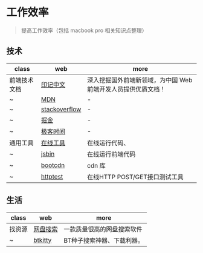 # 工作效率

> 提高工作效率（包括 macbook pro 相关知识点整理）

## 技术

| class        | web                                           | more                                                          |
| ------------ | --------------------------------------------- | ------------------------------------------------------------- |
| 前端技术文档 | [印记中文](https://www.docschina.org/)        | 深入挖掘国外前端新领域，为中国 Web 前端开发人员提供优质文档！ |
| ~            | [MDN](http://developer.mozilla.org/)          | -                                                             |
| ~            | [stackoverflow](https://stackoverflow.com/)   | -                                                             |
| ~            | [掘金](https://juejin.im/timeline)            | -                                                             |
| ~            | [极客时间](https://time.geekbang.org/)        | -                                                             |
| 通用工具     | [在线工具](https://tool.lu/)                  | 在线运行代码、                                                |
| ~            | [jsbin](http://jsbin.com/?js,console,output)  | 在线运行前端代码                                              |
| ~            | [bootcdn](http://www.bootcdn.cn/)             | cdn 库                                                        |
| ~            | [httptest](http://www.atool.org/httptest.php) | 在线HTTP POST/GET接口测试工具                                 |

## 生活

| class  | web                              | more                       |
| ------ | -------------------------------- | -------------------------- |
| 找资源 | [网盘搜索](http://pansou.com/)   | 一款质量很高的网盘搜索软件 |
| ~      | [btkitty](http://btkittygo.com/) | BT种子搜索神器、下载利器。 |